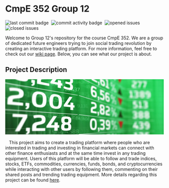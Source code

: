 # CmpE 352 Group 12

![last commit badge](https://img.shields.io/github/last-commit/bounswe/bounswe2019group12.svg?style=for-the-badge)&nbsp;
![commit activity badge](https://img.shields.io/github/commit-activity/m/bounswe/bounswe2019group12.svg?color=green&style=for-the-badge)&nbsp;
![opened issues](https://img.shields.io/github/issues-raw/bounswe/bounswe2019group12.svg?color=yellowgreen&style=for-the-badge)&nbsp;
![closed issues](https://img.shields.io/github/issues-closed-raw/bounswe/bounswe2019group12.svg?color=yellow&style=for-the-badge)

 Welcome to Group 12's repository for the course CmpE 352. We are a group of dedicated future engineers trying to join social trading revolution by creating an interactive trading platform. For more information, feel free to check out our [wiki page](https://github.com/bounswe/bounswe2019group12/wiki). Below, you can see what our project is about.

## Project Description 

![stock market image](https://github.com/bounswe/bounswe2019group12/blob/master/resources/images/stock_market_image.png)


&nbsp;&nbsp; This project aims to create a trading platform where people who are interested in trading and investing in financial markets can connect with other finance enthusiasts and at the same time invest in any trading equipment. Users of this platform will be able to follow and trade indices, stocks, ETFs, commodities, currencies, funds, bonds, and cryptocurrencies while interacting with other users by following them, commenting on their shared posts and trending trading equipment. More details regarding this project can be found [here](https://github.com/bounswe/bounswe2019group12/blob/master/resources/CMPE352_Spring20182019_TradersPlatform.pdf).


